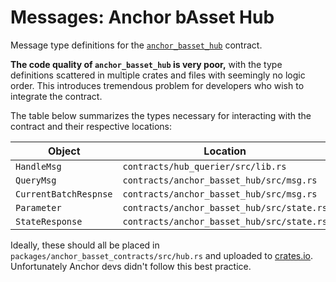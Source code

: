 # Messages: Anchor bAsset Hub

Message type definitions for the [`anchor_basset_hub`](https://github.com/Anchor-Protocol/anchor-bAsset-contracts/tree/master/contracts/anchor_basset_hub) contract.

**The code quality of `anchor_basset_hub` is very poor,** with the type definitions scattered in multiple crates and files with seemingly no logic order. This introduces tremendous problem for developers who wish to integrate the contract.

The table below summarizes the types necessary for interacting with the contract and their respective locations:

| Object                | Location                                   |
| --------------------- | ------------------------------------------ |
| `HandleMsg`           | `contracts/hub_querier/src/lib.rs`         |
| `QueryMsg`            | `contracts/anchor_basset_hub/src/msg.rs`   |
| `CurrentBatchRespnse` | `contracts/anchor_basset_hub/src/msg.rs`   |
| `Parameter`           | `contracts/anchor_basset_hub/src/state.rs` |
| `StateResponse`       | `contracts/anchor_basset_hub/src/state.rs` |

Ideally, these should all be placed in `packages/anchor_basset_contracts/src/hub.rs` and uploaded to [crates.io](https://crates.io/). Unfortunately Anchor devs didn't follow this best practice.
